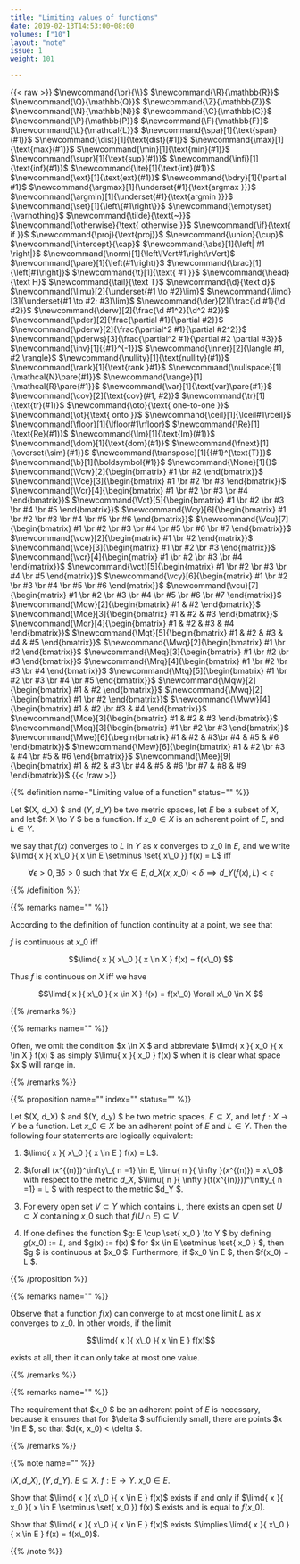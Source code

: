 ```yaml
---
title: "Limiting values of functions"
date: 2019-02-13T14:53:00+08:00
volumes: ["10"]
layout: "note"
issue: 1
weight: 101

---
```


<!--more-->

<div class="latex-macros">
  {{< raw >}}
    $\newcommand{\br}{\\}$
    $\newcommand{\R}{\mathbb{R}}$
    $\newcommand{\Q}{\mathbb{Q}}$
    $\newcommand{\Z}{\mathbb{Z}}$
    $\newcommand{\N}{\mathbb{N}}$
    $\newcommand{\C}{\mathbb{C}}$
    $\newcommand{\P}{\mathbb{P}}$
    $\newcommand{\F}{\mathbb{F}}$
    $\newcommand{\L}{\mathcal{L}}$
    $\newcommand{\spa}[1]{\text{span}(#1)}$
    $\newcommand{\dist}[1]{\text{dist}(#1)}$
    $\newcommand{\max}[1]{\text{max}(#1)}$
    $\newcommand{\min}[1]{\text{min}(#1)}$
    $\newcommand{\supr}[1]{\text{sup}(#1)}$
    $\newcommand{\infi}[1]{\text{inf}(#1)}$
    $\newcommand{\ite}[1]{\text{int}(#1)}$
    $\newcommand{\ext}[1]{\text{ext}(#1)}$
    $\newcommand{\bdry}[1]{\partial #1}$
    $\newcommand{\argmax}[1]{\underset{#1}{\text{argmax }}}$
    $\newcommand{\argmin}[1]{\underset{#1}{\text{argmin }}}$
    $\newcommand{\set}[1]{\left\{#1\right\}}$
    $\newcommand{\emptyset}{\varnothing}$
    $\newcommand{\tilde}{\text{~}}$
    $\newcommand{\otherwise}{\text{ otherwise }}$
    $\newcommand{\if}{\text{ if }}$
    $\newcommand{\proj}{\text{proj}}$
    $\newcommand{\union}{\cup}$
    $\newcommand{\intercept}{\cap}$
    $\newcommand{\abs}[1]{\left| #1 \right|}$
    $\newcommand{\norm}[1]{\left\lVert#1\right\rVert}$
    $\newcommand{\pare}[1]{\left(#1\right)}$
    $\newcommand{\brac}[1]{\left[#1\right]}$
    $\newcommand{\t}[1]{\text{ #1 }}$
    $\newcommand{\head}{\text H}$
    $\newcommand{\tail}{\text T}$
    $\newcommand{\d}{\text d}$
    $\newcommand{\limu}[2]{\underset{#1 \to #2}\lim}$
    $\newcommand{\limd}[3]{\underset{#1 \to #2; #3}\lim}$
    $\newcommand{\der}[2]{\frac{\d #1}{\d #2}}$
    $\newcommand{\derw}[2]{\frac{\d #1^2}{\d^2 #2}}$
    $\newcommand{\pder}[2]{\frac{\partial #1}{\partial #2}}$
    $\newcommand{\pderw}[2]{\frac{\partial^2 #1}{\partial #2^2}}$
    $\newcommand{\pderws}[3]{\frac{\partial^2 #1}{\partial #2 \partial #3}}$
    $\newcommand{\inv}[1]{{#1}^{-1}}$
    $\newcommand{\inner}[2]{\langle #1, #2 \rangle}$
    $\newcommand{\nullity}[1]{\text{nullity}(#1)}$
    $\newcommand{\rank}[1]{\text{rank }#1}$
    $\newcommand{\nullspace}[1]{\mathcal{N}\pare{#1}}$
    $\newcommand{\range}[1]{\mathcal{R}\pare{#1}}$
    $\newcommand{\var}[1]{\text{var}\pare{#1}}$
    $\newcommand{\cov}[2]{\text{cov}(#1, #2)}$
    $\newcommand{\tr}[1]{\text{tr}(#1)}$
    $\newcommand{\oto}{\text{ one-to-one }}$
    $\newcommand{\ot}{\text{ onto }}$
    $\newcommand{\ceil}[1]{\lceil#1\rceil}$
    $\newcommand{\floor}[1]{\lfloor#1\rfloor}$
    $\newcommand{\Re}[1]{\text{Re}(#1)}$
    $\newcommand{\Im}[1]{\text{Im}(#1)}$
    $\newcommand{\dom}[1]{\text{dom}(#1)}$
    $\newcommand{\fnext}[1]{\overset{\sim}{#1}}$
    $\newcommand{\transpose}[1]{{#1}^{\text{T}}}$
    $\newcommand{\b}[1]{\boldsymbol{#1}}$
    $\newcommand{\None}[1]{}$
    $\newcommand{\Vcw}[2]{\begin{bmatrix} #1 \br #2 \end{bmatrix}}$
    $\newcommand{\Vce}[3]{\begin{bmatrix} #1 \br #2 \br #3 \end{bmatrix}}$
    $\newcommand{\Vcr}[4]{\begin{bmatrix} #1 \br #2 \br #3 \br #4 \end{bmatrix}}$
    $\newcommand{\Vct}[5]{\begin{bmatrix} #1 \br #2 \br #3 \br #4 \br #5 \end{bmatrix}}$
    $\newcommand{\Vcy}[6]{\begin{bmatrix} #1 \br #2 \br #3 \br #4 \br #5 \br #6 \end{bmatrix}}$
    $\newcommand{\Vcu}[7]{\begin{bmatrix} #1 \br #2 \br #3 \br #4 \br #5 \br #6 \br #7 \end{bmatrix}}$
    $\newcommand{\vcw}[2]{\begin{matrix} #1 \br #2 \end{matrix}}$
    $\newcommand{\vce}[3]{\begin{matrix} #1 \br #2 \br #3 \end{matrix}}$
    $\newcommand{\vcr}[4]{\begin{matrix} #1 \br #2 \br #3 \br #4 \end{matrix}}$
    $\newcommand{\vct}[5]{\begin{matrix} #1 \br #2 \br #3 \br #4 \br #5 \end{matrix}}$
    $\newcommand{\vcy}[6]{\begin{matrix} #1 \br #2 \br #3 \br #4 \br #5 \br #6 \end{matrix}}$
    $\newcommand{\vcu}[7]{\begin{matrix} #1 \br #2 \br #3 \br #4 \br #5 \br #6 \br #7 \end{matrix}}$
    $\newcommand{\Mqw}[2]{\begin{bmatrix} #1 & #2 \end{bmatrix}}$
    $\newcommand{\Mqe}[3]{\begin{bmatrix} #1 & #2 & #3 \end{bmatrix}}$
    $\newcommand{\Mqr}[4]{\begin{bmatrix} #1 & #2 & #3 & #4 \end{bmatrix}}$
    $\newcommand{\Mqt}[5]{\begin{bmatrix} #1 & #2 & #3 & #4 & #5 \end{bmatrix}}$
    $\newcommand{\Mwq}[2]{\begin{bmatrix} #1 \br #2 \end{bmatrix}}$
    $\newcommand{\Meq}[3]{\begin{bmatrix} #1 \br #2 \br #3 \end{bmatrix}}$
    $\newcommand{\Mrq}[4]{\begin{bmatrix} #1 \br #2 \br #3 \br #4 \end{bmatrix}}$
    $\newcommand{\Mtq}[5]{\begin{bmatrix} #1 \br #2 \br #3 \br #4 \br #5 \end{bmatrix}}$
    $\newcommand{\Mqw}[2]{\begin{bmatrix} #1 & #2 \end{bmatrix}}$
    $\newcommand{\Mwq}[2]{\begin{bmatrix} #1 \br #2 \end{bmatrix}}$
    $\newcommand{\Mww}[4]{\begin{bmatrix} #1 & #2 \br #3 & #4 \end{bmatrix}}$
    $\newcommand{\Mqe}[3]{\begin{bmatrix} #1 & #2 & #3 \end{bmatrix}}$
    $\newcommand{\Meq}[3]{\begin{bmatrix} #1 \br #2 \br #3 \end{bmatrix}}$
    $\newcommand{\Mwe}[6]{\begin{bmatrix} #1 & #2 & #3\br #4 & #5 & #6 \end{bmatrix}}$
    $\newcommand{\Mew}[6]{\begin{bmatrix} #1 & #2 \br #3 & #4 \br #5 & #6 \end{bmatrix}}$
    $\newcommand{\Mee}[9]{\begin{bmatrix} #1 & #2 & #3 \br #4 & #5 & #6 \br #7 & #8 & #9 \end{bmatrix}}$
  {{< /raw >}}
</div>

{{% definition name="Limiting value of a function" status="" %}}

Let $(X, d\_X) $ and $(Y, d\_Y)$ be two metric spaces, let $E$ be a subset of $X$, and let $f: X \to Y $ be a function. If $x\_0 \in X$ is an adherent point of $E$, and $L \in Y$.

we say that $f(x)$ converges to $L$ in $Y$ as $x$ converges to $x\_0$ in $E$, and we write $\limd{ x }{ x\_0 }{ x \in E \setminus \set{ x\_0 }} f(x) = L$ iff

$$\forall \epsilon > 0, \exists \delta > 0 \text{ such that } \forall x \in E, d\_X(x, x\_0) < \delta \implies d\_Y(f(x), L) < \epsilon $$

{{% /definition %}}

{{% remarks name="" %}}

According to the definition of function continuity at a point, we see that

$f$ is continuous at $x\_0$ iff

$$\limd{ x }{ x\_0 }{ x \in X } f(x) = f(x\_0) $$

Thus $f$ is continuous on $X$ iff we have

$$\limd{ x }{ x\_0 }{ x \in X } f(x) = f(x\_0) \forall x\_0 \in X $$

{{% /remarks %}}

{{% remarks name="" %}}

Often, we omit the condition $x \in X $ and abbreviate $\limd{ x }{ x\_0 }{ x \in X } f(x) $ as simply $\limu{ x }{ x\_0 } f(x) $ when it is clear what space $x $ will range in.

{{% /remarks %}}

{{% proposition name="" index="" status="" %}}

Let $(X, d\_X) $ and $(Y, d\_y) $ be two metric spaces. $E \subseteq X$, and let $f: X \to Y$ be a function. Let $x\_0 \in X$ be an adherent point of $E$ and $L \in Y$. Then the following four statements are logically equivalent:

1. $\limd{ x }{ x\_0 }{ x \in E } f(x) = L$.

2. $\forall (x^{(n)})^\infty\_{ n =1} \in E, \limu{ n }{ \infty }(x^{(n)}) = x\_0$ with respect to the metric $d\_X$, $\limu{ n }{ \infty }(f(x^{(n)}))^\infty\_{ n =1} = L $ with respect to the metric $d\_Y $.

3. For every open set $V \subset Y$ which contains $L$, there exists an open set $U \subset X$ containing $x\_0$ such that $f(U \cap E) \subseteq V$.

4. If one defines the function $g: E \cup \set{ x\_0 } \to Y $ by defining $g(x\_0) := L$, and $g(x) := f(x) $ for $x \in E \setminus \set{ x\_0 } $, then $g $ is continuous at $x\_0 $. Furthermore, if $x\_0 \in E $, then $f(x\_0) = L $.

{{% /proposition %}}

{{% remarks name="" %}}

Observe that a function $f(x)$ can converge to at most one limit $L$ as $x$ converges to $x\_0$. In other words, if the limit

$$\limd{ x }{ x\_0 }{ x \in E } f(x)$$

exists at all, then it can only take at most one value.

{{% /remarks %}}

{{% remarks name="" %}}

The requirement that $x\_0 $ be an adherent point of $E$ is necessary, because
it ensures that for $\delta $ sufficiently small, there are points $x \in E $, so that $d(x, x\_0) < \delta $.

{{% /remarks %}}

{{% note name="" %}}

$(X, d\_X), (Y, d\_Y)$. $E \subseteq X$. $f: E \to Y$. $x\_0 \in E$.

Show that $\limd{ x }{ x\_0 }{ x \in E } f(x)$ exists if and only if $\limd{ x }{ x\_0 }{ x \in E \setminus \set{ x\_0 }} f(x) $ exists and is equal to $f(x\_0)$.

Show that $\limd{ x }{ x\_0 }{ x \in E } f(x)$ exists $\implies \limd{ x }{ x\_0 }{ x \in E } f(x) = f(x\_0)$.

{{% /note %}}




